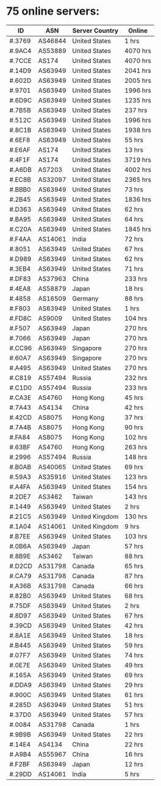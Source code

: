 # 75 online servers:

| ID | ASN | Server Country | Online |
| ------ | ------ | ------ | ------ |
| #.3769 | AS46844 | United States | 1 hrs |
| #.9AC4 | AS53889 | United States | 4070 hrs |
| #.7CCE | AS174 | United States | 4070 hrs |
| #.14D9 | AS63949 | United States | 2041 hrs |
| #.602D | AS63949 | United States | 2005 hrs |
| #.9701 | AS63949 | United States | 1996 hrs |
| #.6D9C | AS63949 | United States | 1235 hrs |
| #.7B5B | AS63949 | United States | 237 hrs |
| #.512C | AS63949 | United States | 1996 hrs |
| #.8C1B | AS63949 | United States | 1938 hrs |
| #.6EF8 | AS63949 | United States | 55 hrs |
| #.E6AF | AS174 | United States | 13 hrs |
| #.4F1F | AS174 | United States | 3719 hrs |
| #.A6DB | AS7203 | United States | 4002 hrs |
| #.EC8B | AS32097 | United States | 2365 hrs |
| #.BBB0 | AS63949 | United States | 73 hrs |
| #.2B45 | AS63949 | United States | 1836 hrs |
| #.D363 | AS63949 | United States | 62 hrs |
| #.BA95 | AS63949 | United States | 64 hrs |
| #.C20A | AS63949 | United States | 1845 hrs |
| #.F4AA | AS14061 | India | 72 hrs |
| #.8051 | AS63949 | United States | 67 hrs |
| #.D989 | AS63949 | United States | 62 hrs |
| #.3EB4 | AS63949 | United States | 71 hrs |
| #.DF83 | AS37963 | China | 233 hrs |
| #.4EA8 | AS58879 | Japan | 18 hrs |
| #.4858 | AS16509 | Germany | 88 hrs |
| #.F803 | AS63949 | United States | 1 hrs |
| #.FD8C | AS9009 | United States | 104 hrs |
| #.F507 | AS63949 | Japan | 270 hrs |
| #.7066 | AS63949 | Japan | 270 hrs |
| #.CC96 | AS63949 | Singapore | 270 hrs |
| #.60A7 | AS63949 | Singapore | 270 hrs |
| #.A495 | AS63949 | United States | 270 hrs |
| #.C819 | AS57494 | Russia | 232 hrs |
| #.C1D0 | AS57494 | Russia | 233 hrs |
| #.CA3E | AS4760 | Hong Kong | 45 hrs |
| #.7A43 | AS4134 | China | 42 hrs |
| #.42CD | AS8075 | Hong Kong | 37 hrs |
| #.7A4B | AS8075 | Hong Kong | 90 hrs |
| #.FA84 | AS8075 | Hong Kong | 102 hrs |
| #.63BF | AS4760 | Hong Kong | 263 hrs |
| #.2996 | AS57494 | Russia | 148 hrs |
| #.B0AB | AS40065 | United States | 69 hrs |
| #.59A3 | AS35916 | United States | 123 hrs |
| #.A4FA | AS63949 | United States | 154 hrs |
| #.2DE7 | AS3462 | Taiwan | 143 hrs |
| #.1449 | AS63949 | United States | 2 hrs |
| #.21C5 | AS63949 | United Kingdom | 130 hrs |
| #.1A04 | AS14061 | United Kingdom | 9 hrs |
| #.B7EE | AS63949 | United States | 103 hrs |
| #.0B6A | AS63949 | Japan | 57 hrs |
| #.8B9E | AS3462 | Taiwan | 88 hrs |
| #.D2CD | AS31798 | Canada | 65 hrs |
| #.CA79 | AS31798 | Canada | 87 hrs |
| #.A36B | AS31798 | Canada | 66 hrs |
| #.82B0 | AS63949 | United States | 68 hrs |
| #.75DF | AS63949 | United States | 2 hrs |
| #.8D97 | AS63949 | United States | 67 hrs |
| #.39CD | AS63949 | United States | 42 hrs |
| #.8A1E | AS63949 | United States | 18 hrs |
| #.B445 | AS63949 | United States | 59 hrs |
| #.07F7 | AS63949 | United States | 74 hrs |
| #.0E7E | AS63949 | United States | 49 hrs |
| #.165A | AS63949 | United States | 69 hrs |
| #.DDA9 | AS63949 | United States | 29 hrs |
| #.900C | AS63949 | United States | 61 hrs |
| #.285D | AS63949 | United States | 51 hrs |
| #.37D0 | AS63949 | United States | 57 hrs |
| #.0084 | AS31798 | Canada | 1 hrs |
| #.9B9B | AS63949 | United States | 22 hrs |
| #.14E4 | AS4134 | China | 22 hrs |
| #.A9B4 | AS55967 | China | 16 hrs |
| #.F2BF | AS63949 | Japan | 12 hrs |
| #.29DD | AS14061 | India | 5 hrs |

